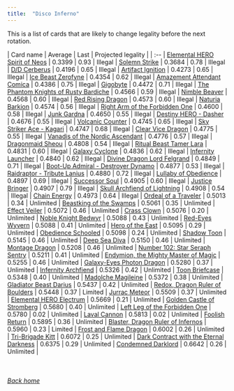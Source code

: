 ```yaml
---
title:  "Disco Inferno"
---
```


This is a list of cards that are likely to change legality before the next rotation.

| Card name | Average | Last | Projected legality |
| :-- |
[Elemental HERO Spirit of Neos](https://db.ygoprodeck.com/card/?search=Elemental%20HERO%20Spirit%20of%20Neos) | 0.3399 | 0.93 | Illegal |
[Solemn Strike](https://db.ygoprodeck.com/card/?search=Solemn%20Strike) | 0.3684 | 0.78 | Illegal |
[D/D Cerberus](https://db.ygoprodeck.com/card/?search=D/D%20Cerberus) | 0.4196 | 0.65 | Illegal |
[Artifact Ignition](https://db.ygoprodeck.com/card/?search=Artifact%20Ignition) | 0.4273 | 0.65 | Illegal |
[Ice Beast Zerofyne](https://db.ygoprodeck.com/card/?search=Ice%20Beast%20Zerofyne) | 0.4354 | 0.62 | Illegal |
[Amazement Attendant Comica](https://db.ygoprodeck.com/card/?search=Amazement%20Attendant%20Comica) | 0.4386 | 0.75 | Illegal |
[Gigobyte](https://db.ygoprodeck.com/card/?search=Gigobyte) | 0.4472 | 0.71 | Illegal |
[The Phantom Knights of Rusty Bardiche](https://db.ygoprodeck.com/card/?search=The%20Phantom%20Knights%20of%20Rusty%20Bardiche) | 0.4566 | 0.59 | Illegal |
[Nimble Beaver](https://db.ygoprodeck.com/card/?search=Nimble%20Beaver) | 0.4568 | 0.60 | Illegal |
[Red Rising Dragon](https://db.ygoprodeck.com/card/?search=Red%20Rising%20Dragon) | 0.4573 | 0.60 | Illegal |
[Naturia Barkion](https://db.ygoprodeck.com/card/?search=Naturia%20Barkion) | 0.4574 | 0.56 | Illegal |
[Right Arm of the Forbidden One](https://db.ygoprodeck.com/card/?search=Right%20Arm%20of%20the%20Forbidden%20One) | 0.4600 | 0.58 | Illegal |
[Junk Gardna](https://db.ygoprodeck.com/card/?search=Junk%20Gardna) | 0.4650 | 0.55 | Illegal |
[Destiny HERO - Dasher](https://db.ygoprodeck.com/card/?search=Destiny%20HERO%20-%20Dasher) | 0.4676 | 0.55 | Illegal |
[Volcanic Counter](https://db.ygoprodeck.com/card/?search=Volcanic%20Counter) | 0.4745 | 0.65 | Illegal |
[Sky Striker Ace - Kagari](https://db.ygoprodeck.com/card/?search=Sky%20Striker%20Ace%20-%20Kagari) | 0.4747 | 0.68 | Illegal |
[Clear Vice Dragon](https://db.ygoprodeck.com/card/?search=Clear%20Vice%20Dragon) | 0.4775 | 0.55 | Illegal |
[Vanadis of the Nordic Ascendant](https://db.ygoprodeck.com/card/?search=Vanadis%20of%20the%20Nordic%20Ascendant) | 0.4776 | 0.57 | Illegal |
[Dragonmaid Sheou](https://db.ygoprodeck.com/card/?search=Dragonmaid%20Sheou) | 0.4808 | 0.54 | Illegal |
[Ritual Beast Tamer Lara](https://db.ygoprodeck.com/card/?search=Ritual%20Beast%20Tamer%20Lara) | 0.4831 | 0.60 | Illegal |
[Galaxy Cyclone](https://db.ygoprodeck.com/card/?search=Galaxy%20Cyclone) | 0.4836 | 0.62 | Illegal |
[Infernity Launcher](https://db.ygoprodeck.com/card/?search=Infernity%20Launcher) | 0.4840 | 0.62 | Illegal |
[Divine Dragon Lord Felgrand](https://db.ygoprodeck.com/card/?search=Divine%20Dragon%20Lord%20Felgrand) | 0.4849 | 0.71 | Illegal |
[Boot-Up Admiral - Destroyer Dynamo](https://db.ygoprodeck.com/card/?search=Boot-Up%20Admiral%20-%20Destroyer%20Dynamo) | 0.4877 | 0.53 | Illegal |
[Raidraptor - Tribute Lanius](https://db.ygoprodeck.com/card/?search=Raidraptor%20-%20Tribute%20Lanius) | 0.4880 | 0.72 | Illegal |
[Lullaby of Obedience](https://db.ygoprodeck.com/card/?search=Lullaby%20of%20Obedience) | 0.4897 | 0.69 | Illegal |
[Successor Soul](https://db.ygoprodeck.com/card/?search=Successor%20Soul) | 0.4905 | 0.60 | Illegal |
[Justice Bringer](https://db.ygoprodeck.com/card/?search=Justice%20Bringer) | 0.4907 | 0.79 | Illegal |
[Skull Archfiend of Lightning](https://db.ygoprodeck.com/card/?search=Skull%20Archfiend%20of%20Lightning) | 0.4908 | 0.54 | Illegal |
[Chain Energy](https://db.ygoprodeck.com/card/?search=Chain%20Energy) | 0.4973 | 0.64 | Illegal |
[Ordeal of a Traveler](https://db.ygoprodeck.com/card/?search=Ordeal%20of%20a%20Traveler) | 0.5013 | 0.34 | Unlimited |
[Beastking of the Swamps](https://db.ygoprodeck.com/card/?search=Beastking%20of%20the%20Swamps) | 0.5061 | 0.35 | Unlimited |
[Effect Veiler](https://db.ygoprodeck.com/card/?search=Effect%20Veiler) | 0.5072 | 0.46 | Unlimited |
[Crass Clown](https://db.ygoprodeck.com/card/?search=Crass%20Clown) | 0.5076 | 0.20 | Unlimited |
[Noble Knight Bedwyr](https://db.ygoprodeck.com/card/?search=Noble%20Knight%20Bedwyr) | 0.5088 | 0.43 | Unlimited |
[Red-Eyes Wyvern](https://db.ygoprodeck.com/card/?search=Red-Eyes%20Wyvern) | 0.5088 | 0.41 | Unlimited |
[Hero of the East](https://db.ygoprodeck.com/card/?search=Hero%20of%20the%20East) | 0.5095 | 0.29 | Unlimited |
[Obedience Schooled](https://db.ygoprodeck.com/card/?search=Obedience%20Schooled) | 0.5098 | 0.24 | Unlimited |
[Shadow Toon](https://db.ygoprodeck.com/card/?search=Shadow%20Toon) | 0.5145 | 0.46 | Unlimited |
[Deep Sea Diva](https://db.ygoprodeck.com/card/?search=Deep%20Sea%20Diva) | 0.5150 | 0.46 | Unlimited |
[Montage Dragon](https://db.ygoprodeck.com/card/?search=Montage%20Dragon) | 0.5208 | 0.46 | Unlimited |
[Number 102: Star Seraph Sentry](https://db.ygoprodeck.com/card/?search=Number%20102:%20Star%20Seraph%20Sentry) | 0.5211 | 0.41 | Unlimited |
[Endymion, the Mighty Master of Magic](https://db.ygoprodeck.com/card/?search=Endymion,%20the%20Mighty%20Master%20of%20Magic) | 0.5255 | 0.46 | Unlimited |
[Galaxy-Eyes Photon Dragon](https://db.ygoprodeck.com/card/?search=Galaxy-Eyes%20Photon%20Dragon) | 0.5280 | 0.37 | Unlimited |
[Infernity Archfiend](https://db.ygoprodeck.com/card/?search=Infernity%20Archfiend) | 0.5326 | 0.42 | Unlimited |
[Toon Briefcase](https://db.ygoprodeck.com/card/?search=Toon%20Briefcase) | 0.5348 | 0.40 | Unlimited |
[Madolche Magileine](https://db.ygoprodeck.com/card/?search=Madolche%20Magileine) | 0.5372 | 0.38 | Unlimited |
[Gladiator Beast Darius](https://db.ygoprodeck.com/card/?search=Gladiator%20Beast%20Darius) | 0.5437 | 0.42 | Unlimited |
[Redox, Dragon Ruler of Boulders](https://db.ygoprodeck.com/card/?search=Redox,%20Dragon%20Ruler%20of%20Boulders) | 0.5448 | 0.37 | Limited |
[Jurrac Meteor](https://db.ygoprodeck.com/card/?search=Jurrac%20Meteor) | 0.5509 | 0.37 | Unlimited |
[Elemental HERO Electrum](https://db.ygoprodeck.com/card/?search=Elemental%20HERO%20Electrum) | 0.5669 | 0.21 | Unlimited |
[Golden Castle of Stromberg](https://db.ygoprodeck.com/card/?search=Golden%20Castle%20of%20Stromberg) | 0.5680 | 0.40 | Unlimited |
[Left Leg of the Forbidden One](https://db.ygoprodeck.com/card/?search=Left%20Leg%20of%20the%20Forbidden%20One) | 0.5780 | 0.02 | Unlimited |
[Laval Cannon](https://db.ygoprodeck.com/card/?search=Laval%20Cannon) | 0.5813 | 0.02 | Unlimited |
[Foolish Return](https://db.ygoprodeck.com/card/?search=Foolish%20Return) | 0.5895 | 0.36 | Unlimited |
[Blaster, Dragon Ruler of Infernos](https://db.ygoprodeck.com/card/?search=Blaster,%20Dragon%20Ruler%20of%20Infernos) | 0.5960 | 0.23 | Limited |
[Frost and Flame Dragon](https://db.ygoprodeck.com/card/?search=Frost%20and%20Flame%20Dragon) | 0.6002 | 0.26 | Unlimited |
[Tri-Brigade Kitt](https://db.ygoprodeck.com/card/?search=Tri-Brigade%20Kitt) | 0.6072 | 0.25 | Unlimited |
[Dark Contract with the Eternal Darkness](https://db.ygoprodeck.com/card/?search=Dark%20Contract%20with%20the%20Eternal%20Darkness) | 0.6375 | 0.29 | Unlimited |
[Condemned Darklord](https://db.ygoprodeck.com/card/?search=Condemned%20Darklord) | 0.6642 | 0.26 | Unlimited |

<br>

###### [Back home](index)